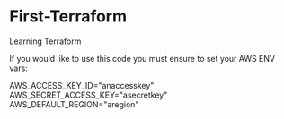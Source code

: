 # First-Terraform
Learning Terraform

If you would like to use this code you must ensure to set your AWS ENV vars:

AWS_ACCESS_KEY_ID="anaccesskey"
AWS_SECRET_ACCESS_KEY="asecretkey"
AWS_DEFAULT_REGION="aregion"
